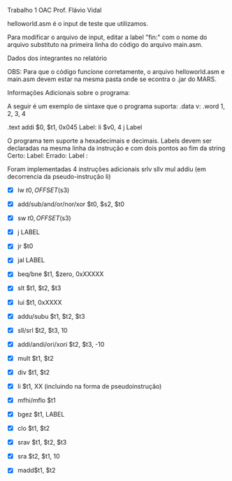 Trabalho 1 OAC Prof. Flávio Vidal

helloworld.asm é o input de teste que utilizamos.

Para modificar o arquivo de input, editar a label "fin:" com o nome do arquivo substituto na primeira linha do código do arquivo main.asm.

Dados dos integrantes no relatório

OBS: Para que o código funcione corretamente, o arquivo helloworld.asm e main.asm devem estar na mesma pasta onde se econtra o .jar do MARS.


Informações Adicionais sobre o programa:

A seguir é um exemplo de sintaxe que o programa suporta:
.data
v: .word 1, 2, 3, 4

.text
addi $0, $t1, 0x045
Label: li $v0, 4
j Label


O programa tem suporte a hexadecimais e decimais.
Labels devem ser declaradas na mesma linha da instrução e com dois pontos ao fim
da string
Certo: Label:
Errado: Label :

Foram implementadas 4 instruções adicionais
srlv
sllv
mul
addiu (em decorrencia da pseudo-instrução li)

* [X] lw $t0, OFFSET($s3)

* [X] add/sub/and/or/nor/xor $t0, $s2, $t0

* [X] sw $t0, OFFSET($s3)

* [X] j LABEL

* [X] jr $t0

* [X] jal LABEL

* [X] beq/bne $t1, $zero, 0xXXXXX

* [X] slt $t1, $t2, $t3

* [X] lui $t1, 0xXXXX

* [X] addu/subu $t1, $t2, $t3

* [X] sll/srl $t2, $t3, 10

* [X] addi/andi/ori/xori $t2, $t3, -10

* [X] mult $t1, $t2

* [X] div $t1, $t2

* [X] li $t1, XX (incluindo na forma de pseudoinstrução)

* [X] mfhi/mflo $t1

* [X] bgez $t1, LABEL

* [X] clo $t1, $t2

* [X] srav $t1, $t2, $t3

* [X] sra $t2, $t1, 10

* [X] madd$t1, $t2
